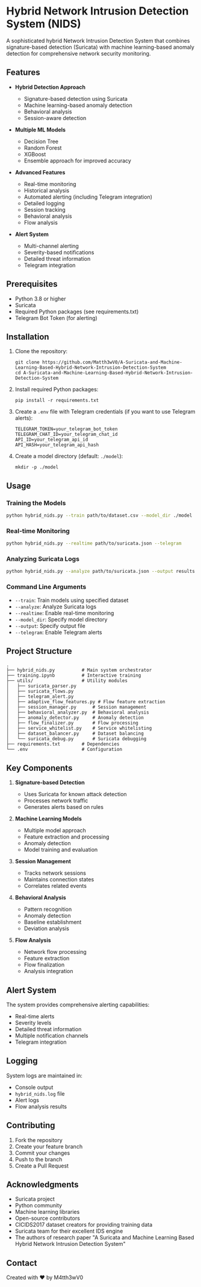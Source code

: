 # Hybrid Network Intrusion Detection System (NIDS)

A sophisticated hybrid Network Intrusion Detection System that combines signature-based detection (Suricata) with machine learning-based anomaly detection for comprehensive network security monitoring.

## Features

- **Hybrid Detection Approach**
  - Signature-based detection using Suricata
  - Machine learning-based anomaly detection
  - Behavioral analysis
  - Session-aware detection

- **Multiple ML Models**
  - Decision Tree
  - Random Forest
  - XGBoost
  - Ensemble approach for improved accuracy

- **Advanced Features**
  - Real-time monitoring
  - Historical analysis
  - Automated alerting (including Telegram integration)
  - Detailed logging
  - Session tracking
  - Behavioral analysis
  - Flow analysis

- **Alert System**
  - Multi-channel alerting
  - Severity-based notifications
  - Detailed threat information
  - Telegram integration

## Prerequisites

- Python 3.8 or higher
- Suricata
- Required Python packages (see requirements.txt)
- Telegram Bot Token (for alerting)

## Installation

1. Clone the repository:
   ```
   git clone https://github.com/Matth3wV0/A-Suricata-and-Machine-Learning-Based-Hybrid-Network-Intrusion-Detection-System
   cd A-Suricata-and-Machine-Learning-Based-Hybrid-Network-Intrusion-Detection-System
   ```

2. Install required Python packages:
   ```
   pip install -r requirements.txt
   ```

3. Create a `.env` file with Telegram credentials (if you want to use Telegram alerts):
   ```
   TELEGRAM_TOKEN=your_telegram_bot_token
   TELEGRAM_CHAT_ID=your_telegram_chat_id
   API_ID=your_telegram_api_id
   API_HASH=your_telegram_api_hash
   ```

4. Create a model directory (default: `./model`):
   ```
   mkdir -p ./model
   ```


## Usage

### Training the Models

```bash
python hybrid_nids.py --train path/to/dataset.csv --model_dir ./model
```

### Real-time Monitoring

```bash
python hybrid_nids.py --realtime path/to/suricata.json --telegram
```

### Analyzing Suricata Logs

```bash
python hybrid_nids.py --analyze path/to/suricata.json --output results.csv
```

### Command Line Arguments

- `--train`: Train models using specified dataset
- `--analyze`: Analyze Suricata logs
- `--realtime`: Enable real-time monitoring
- `--model_dir`: Specify model directory
- `--output`: Specify output file
- `--telegram`: Enable Telegram alerts

## Project Structure

```
.
├── hybrid_nids.py          # Main system orchestrator
├── training.ipynb          # Interactive training
├── utils/                  # Utility modules
│   ├── suricata_parser.py
│   ├── suricata_flows.py
│   ├── telegram_alert.py
│   ├── adaptive_flow_features.py # Flow feature extraction
│   ├── session_manager.py      # Session management
│   ├── behavioral_analyzer.py  # Behavioral analysis
│   ├── anomaly_detector.py     # Anomaly detection
│   ├── flow_finalizer.py       # Flow processing
│   ├── service_whitelist.py    # Service whitelisting
│   ├── dataset_balancer.py     # Dataset balancing
│   └── suricata_debug.py       # Suricata debugging
├── requirements.txt        # Dependencies
└── .env                    # Configuration
```

## Key Components

1. **Signature-based Detection**
   - Uses Suricata for known attack detection
   - Processes network traffic
   - Generates alerts based on rules

2. **Machine Learning Models**
   - Multiple model approach
   - Feature extraction and processing
   - Anomaly detection
   - Model training and evaluation

3. **Session Management**
   - Tracks network sessions
   - Maintains connection states
   - Correlates related events

4. **Behavioral Analysis**
   - Pattern recognition
   - Anomaly detection
   - Baseline establishment
   - Deviation analysis

5. **Flow Analysis**
   - Network flow processing
   - Feature extraction
   - Flow finalization
   - Analysis integration

## Alert System

The system provides comprehensive alerting capabilities:
- Real-time alerts
- Severity levels
- Detailed threat information
- Multiple notification channels
- Telegram integration

## Logging

System logs are maintained in:
- Console output
- `hybrid_nids.log` file
- Alert logs
- Flow analysis results

## Contributing

1. Fork the repository
2. Create your feature branch
3. Commit your changes
4. Push to the branch
5. Create a Pull Request


## Acknowledgments

- Suricata project
- Python community
- Machine learning libraries
- Open-source contributors
- CICIDS2017 dataset creators for providing training data
- Suricata team for their excellent IDS engine
- The authors of research paper "A Suricata and Machine Learning Based Hybrid Network Intrusion Detection System"

## Contact

Created with ❤️ by M4tth3wV0
